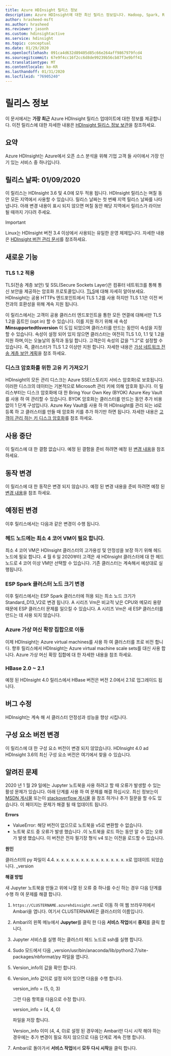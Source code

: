 ```yaml
---
title: Azure HDInsight 릴리스 정보
description: Azure HDInsight에 대한 최신 릴리스 정보입니다. Hadoop, Spark, R Server, Hive 등에 대 한 개발 팁 및 세부 정보를 확인 하세요.
author: hrasheed-msft
ms.author: hrasheed
ms.reviewer: jasonh
ms.custom: hdinsightactive
ms.service: hdinsight
ms.topic: conceptual
ms.date: 01/29/2020
ms.openlocfilehash: 091ca4d632d89405d85c66e264aff9867979fcd4
ms.sourcegitcommit: 67e9f4cc16f2cc6d8de99239b56cb87f3e9bff41
ms.translationtype: MT
ms.contentlocale: ko-KR
ms.lasthandoff: 01/31/2020
ms.locfileid: "76905240"
---
```

# <a name="release-notes"></a>릴리스 정보

이 문서에서는 **가장 최근** Azure HDInsight 릴리스 업데이트에 대한 정보를 제공합니다. 이전 릴리스에 대한 자세한 내용은 [HDInsight 릴리스 정보 보관](hdinsight-release-notes-archive.md)을 참조하세요.

## <a name="summary"></a>요약

Azure HDInsight는 Azure에서 오픈 소스 분석을 위해 기업 고객 들 사이에서 가장 인기 있는 서비스 중 하나입니다.

## <a name="release-date-01092020"></a>릴리스 날짜: 01/09/2020

이 릴리스는 HDInsight 3.6 및 4.0에 모두 적용 됩니다. HDInsight 릴리스는 며칠 동안 모든 지역에서 사용할 수 있습니다. 릴리스 날짜는 첫 번째 지역 릴리스 날짜를 나타냅니다. 아래 변경 내용이 표시 되지 않으면 며칠 동안 해당 지역에서 릴리스가 라이브 될 때까지 기다려 주세요.

> [!IMPORTANT]  
> Linux는 HDInsight 버전 3.4 이상에서 사용되는 유일한 운영 체제입니다. 자세한 내용은 [HDInsight 버전 관리 문서](hdinsight-component-versioning.md)를 참조하세요.

## <a name="new-features"></a>새로운 기능
### <a name="tls-12-enforcement"></a>TLS 1.2 적용
TLS(전송 계층 보안) 및 SSL(Secure Sockets Layer)은 컴퓨터 네트워크를 통해 통신 보안을 제공하는 암호화 프로토콜입니다. [TLS](https://en.wikipedia.org/wiki/Transport_Layer_Security#SSL_1.0.2C_2.0_and_3.0)에 대해 자세히 알아보세요. HDInsight는 공용 HTTPs 엔드포인트에서 TLS 1.2를 사용 하지만 TLS 1.1은 이전 버전과의 호환성을 위해 계속 지원 됩니다. 

이 릴리스에서는 고객이 공용 클러스터 엔드포인트을 통한 모든 연결에 대해서만 TLS 1.2을 옵트인 (opt in) 할 수 있습니다. 이를 지원 하기 위해 새 속성 **Minsupportedtlsversion** 이 도입 되었으며 클러스터를 만드는 동안이 속성을 지정할 수 있습니다. 속성이 설정 되어 있지 않으면 클러스터는 여전히 TLS 1.0, 1.1 및 1.2을 지원 하며,이는 오늘날의 동작과 동일 합니다. 고객은이 속성의 값을 "1.2"로 설정할 수 있습니다. 즉, 클러스터가 TLS 1.2 이상만 지원 합니다. 자세한 내용은 [가상 네트워크 전송 계층 보안 계획](https://docs.microsoft.com/azure/hdinsight/hdinsight-plan-virtual-network-deployment#transport-layer-security)을 참조 하세요.

### <a name="bring-your-own-key-for-disk-encryption"></a>디스크 암호화를 위한 고유 키 가져오기
HDInsight의 모든 관리 디스크는 Azure SSE(스토리지 서비스 암호화)로 보호됩니다. 이러한 디스크의 데이터는 기본적으로 Microsoft 관리 키에 의해 암호화 됩니다. 이 릴리스부터는 디스크 암호화에 대 한 Bring Your Own Key (BYOK) Azure Key Vault를 사용 하 여 관리할 수 있습니다. BYOK 암호화는 클러스터를 만드는 동안 추가 비용 없이 1 단계 구성입니다. Azure Key Vault를 사용 하 여 HDInsight를 관리 되는 id로 등록 하 고 클러스터를 만들 때 암호화 키를 추가 하기만 하면 됩니다. 자세한 내용은 [고객이 관리 하는 키 디스크 암호화](https://docs.microsoft.com/azure/hdinsight/disk-encryption)를 참조 하세요.

## <a name="deprecation"></a>사용 중단
이 릴리스에 대 한 결함 없습니다. 예정 된 결함을 준비 하려면 예정 된 [변경 내용](#upcoming-changes)을 참조 하세요.

## <a name="behavior-changes"></a>동작 변경
이 릴리스에 대 한 동작은 변경 되지 않습니다. 예정 된 변경 내용을 준비 하려면 예정 된 [변경 내용](#upcoming-changes)을 참조 하세요.

## <a name="upcoming-changes"></a>예정된 변경
이후 릴리스에서는 다음과 같은 변경이 수행 됩니다. 

### <a name="a-minimum-4-core-vm-is-required-for-head-node"></a>헤드 노드에는 최소 4 코어 VM이 필요 합니다. 
최소 4 코어 VM은 HDInsight 클러스터의 고가용성 및 안정성을 보장 하기 위해 헤드 노드에 필요 합니다. 4 월 6 일 2020부터 고객은 새 HDInsight 클러스터에 대 한 헤드 노드로 4 코어 이상 VM만 선택할 수 있습니다. 기존 클러스터는 계속해서 예상대로 실행됩니다. 

### <a name="esp-spark-cluster-node-size-change"></a>ESP Spark 클러스터 노드 크기 변경 
이후 릴리스에서는 ESP Spark 클러스터에 허용 되는 최소 노드 크기가 Standard_D13_V2로 변경 됩니다. A 시리즈 Vm은 비교적 낮은 CPU와 메모리 용량 때문에 ESP 클러스터 문제를 일으킬 수 있습니다. A 시리즈 Vm은 새 ESP 클러스터를 만드는 데 사용 되지 않습니다.

### <a name="moving-to-azure-virtual-machine-scale-sets"></a>Azure 가상 머신 확장 집합으로 이동
이제 HDInsight는 Azure virtual machines를 사용 하 여 클러스터를 프로 비전 합니다. 향후 릴리스에서 HDInsight는 Azure virtual machine scale sets를 대신 사용 합니다. Azure 가상 머신 확장 집합에 대 한 자세한 내용을 참조 하세요.

### <a name="hbase-20-to-21"></a>HBase 2.0 ~ 2.1
예정 된 HDInsight 4.0 릴리스에서 HBase 버전은 버전 2.0에서 2.1로 업그레이드 됩니다.

## <a name="bug-fixes"></a>버그 수정
HDInsight는 계속 해 서 클러스터 안정성과 성능을 향상 시킵니다. 

## <a name="component-version-change"></a>구성 요소 버전 변경
이 릴리스에 대 한 구성 요소 버전이 변경 되지 않았습니다. HDInsight 4.0 ad HDInsight 3.6의 최신 구성 요소 버전은 여기에서 찾을 수 있습니다.

## <a name="known-issues"></a>알려진 문제

2020 년 1 월 29 일에는 Jupyter 노트북을 사용 하려고 할 때 오류가 발생할 수 있는 활성 문제가 있습니다. 아래 단계를 사용 하 여 문제를 해결 하십시오. 최신 정보는이 [MSDN 게시물](https://social.msdn.microsoft.com/Forums/en-us/8c763fb4-79a9-496f-a75c-44a125e934ac/hdinshight-create-not-create-jupyter-notebook?forum=hdinsight) 또는이 [stackoverflow 게시물](https://stackoverflow.com/questions/59687614/azure-hdinsight-jupyter-notebook-not-working/59831103) 을 참조 하거나 추가 질문을 할 수도 있습니다. 이 페이지는 문제가 해결 될 때 업데이트 됩니다.

**Errors**

* ValueError: 해당 버전이 없으므로 노트북을 v5로 변환할 수 없습니다.
* 노트북 로드 중 오류가 발생 했습니다 .이 노트북을 로드 하는 동안 알 수 없는 오류가 발생 했습니다. 이 버전은 전자 필기장 형식 v4 또는 이전을 로드할 수 있습니다.

**원인** 

클러스터의 py 파일이 4.4. x. x. x. x. x. x. x. x. x. x. x. x. x. x. x로 업데이트 되었습니다. _version

**해결 방법**

새 Jupyter 노트북을 만들고 위에 나열 된 오류 중 하나를 수신 하는 경우 다음 단계를 수행 하 여 문제를 해결 합니다.

1. `https://CLUSTERNAME.azurehdinsight.net`로 이동 하 여 웹 브라우저에서 Ambari을 엽니다. 여기서 CLUSTERNAME은 클러스터의 이름입니다.
1. Ambari의 왼쪽 메뉴에서 **Jupyter**를 클릭 한 다음 **서비스 작업**에서 **중지**를 클릭 합니다.
1. Jupyter 서비스를 실행 하는 클러스터 헤드 노드로 ssh를 실행 합니다.
1. Sudo 모드에서 다음 _version/usr/bin/anaconda/lib/python2.7/site-packages/nbformat/py 파일을 엽니다.
1. Version_info의 값을 확인 합니다.
1. Version_info 값이로 설정 되어 있으면 다음을 수행 합니다. 

    version_info = (5, 0, 3)

    그런 다음 항목을 다음으로 수정 합니다. 
    
    version_info = (4, 4, 0)

    파일을 저장 합니다. 

    Version_info 이미 (4, 4, 0)로 설정 된 경우에는 Ambari만 다시 시작 해야 하는 경우에는 추가 변경이 필요 하지 않으므로 다음 단계로 계속 진행 합니다.
1. Ambari로 돌아가서 **서비스 작업**에서 **모두 다시 시작**을 클릭 합니다.

